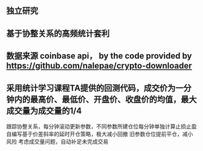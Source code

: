 ## 独立研究
## 基于协整关系的高频统计套利
## 数据来源 coinbase api， by the code provided by https://github.com/nalepae/crypto-downloader
## 采用统计学习课程TA提供的回测代码，成交价为一分钟内的最高价、最低价、开盘价、收盘价的均值，最大成交量为成交量的1/4

跟踪协整关系，每分钟滚动更新参数，不同参数所建仓位每分钟单独计算止损止盈
自编写基于价差斜率的延时开仓策略，极大减小回撤
旧参数仓位提前平仓，减小风险
考虑成交量问题，自动补足未完成交易

